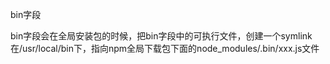 bin字段

bin字段会在全局安装包的时候，把bin字段中的可执行文件，创建一个symlink在/usr/local/bin下，指向npm全局下载包下面的node_modules/.bin/xxx.js文件


